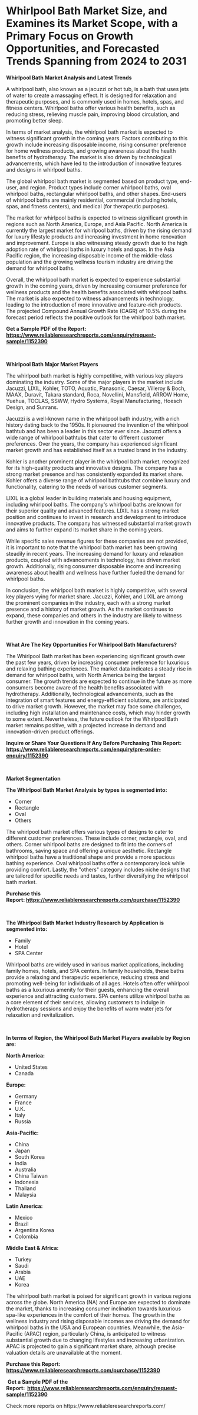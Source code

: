 <p><h1>Whirlpool Bath Market Size, and Examines its Market Scope, with a Primary Focus on Growth Opportunities, and Forecasted Trends Spanning from 2024 to 2031</h1></p><p><strong>Whirlpool Bath Market Analysis and Latest Trends</strong></p>
<p><p>A whirlpool bath, also known as a jacuzzi or hot tub, is a bath that uses jets of water to create a massaging effect. It is designed for relaxation and therapeutic purposes, and is commonly used in homes, hotels, spas, and fitness centers. Whirlpool baths offer various health benefits, such as reducing stress, relieving muscle pain, improving blood circulation, and promoting better sleep.</p><p>In terms of market analysis, the whirlpool bath market is expected to witness significant growth in the coming years. Factors contributing to this growth include increasing disposable income, rising consumer preference for home wellness products, and growing awareness about the health benefits of hydrotherapy. The market is also driven by technological advancements, which have led to the introduction of innovative features and designs in whirlpool baths.</p><p>The global whirlpool bath market is segmented based on product type, end-user, and region. Product types include corner whirlpool baths, oval whirlpool baths, rectangular whirlpool baths, and other shapes. End-users of whirlpool baths are mainly residential, commercial (including hotels, spas, and fitness centers), and medical (for therapeutic purposes).</p><p>The market for whirlpool baths is expected to witness significant growth in regions such as North America, Europe, and Asia Pacific. North America is currently the largest market for whirlpool baths, driven by the rising demand for luxury lifestyle products and increasing investment in home renovation and improvement. Europe is also witnessing steady growth due to the high adoption rate of whirlpool baths in luxury hotels and spas. In the Asia Pacific region, the increasing disposable income of the middle-class population and the growing wellness tourism industry are driving the demand for whirlpool baths.</p><p>Overall, the whirlpool bath market is expected to experience substantial growth in the coming years, driven by increasing consumer preference for wellness products and the health benefits associated with whirlpool baths. The market is also expected to witness advancements in technology, leading to the introduction of more innovative and feature-rich products. The projected Compound Annual Growth Rate (CAGR) of 10.5% during the forecast period reflects the positive outlook for the whirlpool bath market.</p></p>
<p><strong>Get a Sample PDF of the Report:&nbsp; <a href="https://www.reliableresearchreports.com/enquiry/request-sample/1152390">https://www.reliableresearchreports.com/enquiry/request-sample/1152390</a></strong></p>
<p>&nbsp;</p>
<p><strong>Whirlpool Bath Major Market Players</strong></p>
<p><p>The whirlpool bath market is highly competitive, with various key players dominating the industry. Some of the major players in the market include Jacuzzi, LIXIL, Kohler, TOTO, Aquatic, Panasonic, Caesar, Villeroy & Boch, MAAX, Duravit, Takara standard, Roca, Novellini, Mansfield, ARROW Home, Yuehua, TOCLAS, SSWW, Hydro Systems, Royal Manufacturing, Hoesch Design, and Sunrans.</p><p>Jacuzzi is a well-known name in the whirlpool bath industry, with a rich history dating back to the 1950s. It pioneered the invention of the whirlpool bathtub and has been a leader in this sector ever since. Jacuzzi offers a wide range of whirlpool bathtubs that cater to different customer preferences. Over the years, the company has experienced significant market growth and has established itself as a trusted brand in the industry.</p><p>Kohler is another prominent player in the whirlpool bath market, recognized for its high-quality products and innovative designs. The company has a strong market presence and has consistently expanded its market share. Kohler offers a diverse range of whirlpool bathtubs that combine luxury and functionality, catering to the needs of various customer segments.</p><p>LIXIL is a global leader in building materials and housing equipment, including whirlpool baths. The company's whirlpool baths are known for their superior quality and advanced features. LIXIL has a strong market position and continues to invest in research and development to introduce innovative products. The company has witnessed substantial market growth and aims to further expand its market share in the coming years.</p><p>While specific sales revenue figures for these companies are not provided, it is important to note that the whirlpool bath market has been growing steadily in recent years. The increasing demand for luxury and relaxation products, coupled with advancements in technology, has driven market growth. Additionally, rising consumer disposable income and increasing awareness about health and wellness have further fueled the demand for whirlpool baths.</p><p>In conclusion, the whirlpool bath market is highly competitive, with several key players vying for market share. Jacuzzi, Kohler, and LIXIL are among the prominent companies in the industry, each with a strong market presence and a history of market growth. As the market continues to expand, these companies and others in the industry are likely to witness further growth and innovation in the coming years.</p></p>
<p>&nbsp;</p>
<p><strong>What Are The Key Opportunities For Whirlpool Bath Manufacturers?</strong></p>
<p><p>The Whirlpool Bath market has been experiencing significant growth over the past few years, driven by increasing consumer preference for luxurious and relaxing bathing experiences. The market data indicates a steady rise in demand for whirlpool baths, with North America being the largest consumer. The growth trends are expected to continue in the future as more consumers become aware of the health benefits associated with hydrotherapy. Additionally, technological advancements, such as the integration of smart features and energy-efficient solutions, are anticipated to drive market growth. However, the market may face some challenges, including high installation and maintenance costs, which may hinder growth to some extent. Nevertheless, the future outlook for the Whirlpool Bath market remains positive, with a projected increase in demand and innovation-driven product offerings.</p></p>
<p><strong>Inquire or Share Your Questions If Any Before Purchasing This Report: <a href="https://www.reliableresearchreports.com/enquiry/pre-order-enquiry/1152390">https://www.reliableresearchreports.com/enquiry/pre-order-enquiry/1152390</a></strong></p>
<p>&nbsp;</p>
<p><strong>Market Segmentation</strong></p>
<p><strong>The Whirlpool Bath Market Analysis by types is segmented into:</strong></p>
<p><ul><li>Corner</li><li>Rectangle</li><li>Oval</li><li>Others</li></ul></p>
<p><p>The whirlpool bath market offers various types of designs to cater to different customer preferences. These include corner, rectangle, oval, and others. Corner whirlpool baths are designed to fit into the corners of bathrooms, saving space and offering a unique aesthetic. Rectangle whirlpool baths have a traditional shape and provide a more spacious bathing experience. Oval whirlpool baths offer a contemporary look while providing comfort. Lastly, the "others" category includes niche designs that are tailored for specific needs and tastes, further diversifying the whirlpool bath market.</p></p>
<p><strong>Purchase this Report:&nbsp;<a href="https://www.reliableresearchreports.com/purchase/1152390">https://www.reliableresearchreports.com/purchase/1152390</a></strong></p>
<p>&nbsp;</p>
<p><strong>The Whirlpool Bath Market Industry Research by Application is segmented into:</strong></p>
<p><ul><li>Family</li><li>Hotel</li><li>SPA Center</li></ul></p>
<p><p>Whirlpool baths are widely used in various market applications, including family homes, hotels, and SPA centers. In family households, these baths provide a relaxing and therapeutic experience, reducing stress and promoting well-being for individuals of all ages. Hotels often offer whirlpool baths as a luxurious amenity for their guests, enhancing the overall experience and attracting customers. SPA centers utilize whirlpool baths as a core element of their services, allowing customers to indulge in hydrotherapy sessions and enjoy the benefits of warm water jets for relaxation and revitalization.</p></p>
<p>&nbsp;</p>
<p><strong>In terms of Region, the Whirlpool Bath Market Players available by Region are:</strong></p>
<p>
    <p> <strong> North America: </strong>
        <ul>
            <li>United States</li>
            <li>Canada</li>
        </ul>
        </p> 
    <p> <strong> Europe: </strong>
        <ul>
            <li>Germany</li>
            <li>France</li>
            <li>U.K.</li>
            <li>Italy</li>
            <li>Russia</li>
        </ul>
        </p> 
    <p> <strong> Asia-Pacific: </strong>
        <ul>
            <li>China</li>
            <li>Japan</li>
            <li>South Korea</li>
            <li>India</li>
            <li>Australia</li>
            <li>China Taiwan</li>
            <li>Indonesia</li>
            <li>Thailand</li>
            <li>Malaysia</li>
        </ul>
        </p> 
    <p> <strong> Latin America: </strong>
        <ul>
            <li>Mexico</li>
            <li>Brazil</li>
            <li>Argentina Korea</li>
            <li>Colombia</li>
        </ul>
        </p> 
    <p> <strong> Middle East & Africa: </strong>
        <ul>
            <li>Turkey</li>
            <li>Saudi</li>
            <li>Arabia</li>
            <li>UAE</li>
            <li>Korea</li>
        </ul>
    </p>
    </p>
<p><p>The whirlpool bath market is poised for significant growth in various regions across the globe. North America (NA) and Europe are expected to dominate the market, thanks to increasing consumer inclination towards luxurious spa-like experiences in the comfort of their homes. The growth in the wellness industry and rising disposable incomes are driving the demand for whirlpool baths in the USA and European countries. Meanwhile, the Asia-Pacific (APAC) region, particularly China, is anticipated to witness substantial growth due to changing lifestyles and increasing urbanization. APAC is projected to gain a significant market share, although precise valuation details are unavailable at the moment.</p></p>
<p><strong>Purchase this Report: <a href="https://www.reliableresearchreports.com/purchase/1152390">https://www.reliableresearchreports.com/purchase/1152390</a></strong></p>
<p>&nbsp;<strong>Get a Sample PDF of the Report:&nbsp;&nbsp;<a href="https://www.reliableresearchreports.com/enquiry/request-sample/1152390">https://www.reliableresearchreports.com/enquiry/request-sample/1152390</a></strong></p>
<p><strong></strong></p>
<p>Check more reports on https://www.reliableresearchreports.com/</p>